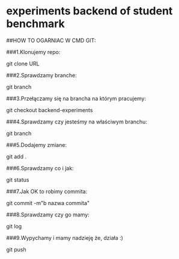 # experiments backend of student benchmark

##HOW TO OGARNIAC W CMD GIT:

###1.Klonujemy repo:

git clone URL

###2.Sprawdzamy branche:

git branch

###3.Przełączamy się na brancha na którym pracujemy:

git checkout backend-experiments

###4.Sprawdzamy czy jesteśmy na właściwym branchu:

git branch

###5.Dodajemy zmiane:

git add .

###6.Sprawdzamy co i jak:

git status

###7.Jak OK to robimy commita:

git commit -m"b nazwa commita"

###8.Sprawdzamy czy go mamy:

git log

###9.Wypychamy i mamy nadzieję że, działa :)

git push